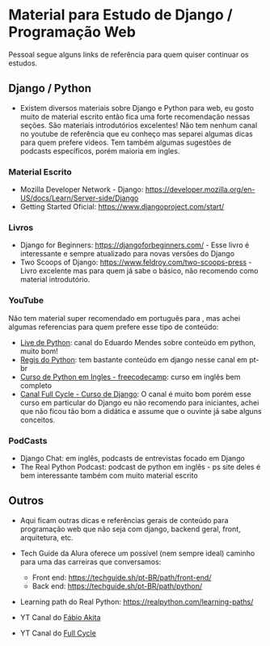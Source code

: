 # Material para Estudo de Django / Programação Web

Pessoal segue alguns links de referência para quem quiser continuar os estudos.

## Django / Python
- Existem diversos materiais sobre Django e Python para web, eu gosto muito de material escrito então fica uma forte recomendação nessas seções. São materiais introdutórios excelentes! Não tem nenhum canal no youtube de referência que eu conheço mas separei algumas dicas para quem prefere videos. Tem também algumas sugestões de podcasts específicos, porém maioria em ingles.

### Material Escrito 
- Mozilla Developer Network - Django: https://developer.mozilla.org/en-US/docs/Learn/Server-side/Django 
- Getting Started Oficial: https://www.djangoproject.com/start/ 

### Livros
- Django for Beginners: https://djangoforbeginners.com/ - Esse livro é interessante e sempre atualizado para novas versões do Django
- Two Scoops of Django: https://www.feldroy.com/two-scoops-press - Livro excelente mas para quem já sabe o básico, não recomendo como material introdutório.

### YouTube
Não tem material super recomendado em português para , mas achei algumas referencias para quem prefere esse tipo de conteúdo:
- [Live de Python](https://www.youtube.com/@Dunossauro): canal do Eduardo Mendes sobre conteúdo em python, muito bom!
- [Regis do Python](https://www.youtube.com/@RegisdoPython/videos): tem bastante conteúdo em django nesse canal em pt-br
- [Curso de Python em Ingles - freecodecamp](https://www.youtube.com/watch?v=o0XbHvKxw7Y&pp=ygUNZGphbmdvIGNvdXJzZQ%3D%3D): curso em inglês bem completo
- [Canal Full Cycle - Curso de Django](https://www.youtube.com/watch?v=NC6aUo5rxco&pp=ygUSZGphbmdvICBpbnRyb2R1Y2Fv): O canal é muito bom porém esse curso em particular do Django eu não recomendo para iniciantes, achei que não ficou tão bom a didática e assume que o ouvinte já sabe alguns conceitos.

### PodCasts
- Django Chat: em inglês, podcasts de entrevistas focado em Django
- The Real Python Podcast: podcast de python em inglês - ps site deles é bem interessante também com muito material escrito

## Outros
- Aqui ficam outras dicas e referências gerais de conteúdo para programação web que não seja com django, backend geral, front, arquitetura, etc.

- Tech Guide da Alura oferece um possível (nem sempre ideal) caminho para uma das carreiras que conversamos:
  - Front end:  https://techguide.sh/pt-BR/path/front-end/
  - Back end: https://techguide.sh/pt-BR/path/python/
- Learning path do Real Python: https://realpython.com/learning-paths/
- YT Canal do [Fábio Akita](https://www.youtube.com/@Akitando)
- YT Canal do [Full Cycle](https://www.youtube.com/@FullCycle)

